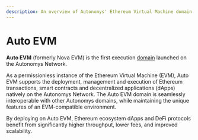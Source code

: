 ```yaml
---
description: An overview of Autonomys' Ethereum Virtual Machine domain
---
```


# Auto EVM

**Auto EVM** (formerly Nova EVM) is the first execution [domain](../) launched on the Autonomys Network.

As a permissionless instance of the Ethereum Virtual Machine (EVM), Auto EVM supports the deployment, management and execution of Ethereum transactions, smart contracts and decentralized applications (dApps) natively on the Autonomys Network. The Auto EVM domain is seamlessly interoperable with other Autonomys domains, while maintaining the unique features of an EVM-compatible environment.

By deploying on Auto EVM, Ethereum ecosystem dApps and DeFi protocols benefit from significantly higher throughput, lower fees, and improved scalability.
